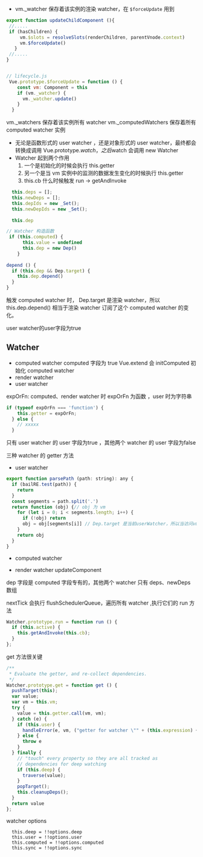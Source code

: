 - vm._watcher 保存着该实例的渲染 watcher，在 `$forceUpdate` 用到 

````js
export function updateChildComponent (){
 //.....   
 if (hasChildren) {
     vm.$slots = resolveSlots(renderChildren, parentVnode.context)
     vm.$forceUpdate()
   }
 //.....      
}


// lifecycle.js
 Vue.prototype.$forceUpdate = function () {
    const vm: Component = this
    if (vm._watcher) {
      vm._watcher.update()
    }
  }
````


vm._watchers 保存着该实例所有 watcher
vm._computedWatchers 保存着所有 computed watcher 实例

- 无论是函数形式的 user watcher ，还是对象形式的 user watcher，最终都会转换成调用 Vue.prototype.$watch，之后$watch 会调用 new Watcher
- Watcher 起到两个作用
    1. 一个是初始化的时候会执行 this.getter
    1. 另一个是当 vm 实例中的监测的数据发生变化的时候执行 this.getter
    1. this.cb 什么时候触发 run -> getAndInvoke
    
````js
  this.deps = [];
  this.newDeps = [];
  this.depIds = new _Set();
  this.newDepIds = new _Set();
  
  this.dep
````    


`````js
// Watcher 构造函数
 if (this.computed) {
      this.value = undefined
      this.dep = new Dep()
    }
    
depend () {
  if (this.dep && Dep.target) {
    this.dep.depend()
  }
}
`````
触发 computed watcher 时， Dep.target 是渲染 watcher，所以 this.dep.depend() 相当于渲染 watcher 订阅了这个 computed watcher 的变化。

user watcher的user字段为true


## Watcher
- computed watcher computed 字段为 true Vue.extend 会 initComputed 初始化 computed watcher
- render watcher
- user watcher

expOrFn: computed、render watcher 时 expOrFn 为函数 ，user 时为字符串
````js
if (typeof expOrFn === 'function') {
    this.getter = expOrFn;
  } else {
    // xxxxx
  }
````

只有 user watcher 的 user 字段为true ，其他两个 watcher 的 user 字段为false

三种 watcher 的 getter 方法

- user watcher

````js
export function parsePath (path: string): any {
  if (bailRE.test(path)) {
    return
  }
  const segments = path.split('.')
  return function (obj) {// obj 为 vm
    for (let i = 0; i < segments.length; i++) {
      if (!obj) return
      obj = obj[segments[i]] // Dep.target 是当前userWatcher，所以当访问vm.data里的数据时会将当前userWatcher收集为依赖
    }
    return obj
  }
}
````

- computed watcher

- render watcher
updateComponent

dep 字段是 computed 字段专有的，其他两个 watcher 只有 deps、newDeps 数组

nextTick 会执行 flushSchedulerQueue，遍历所有 watcher ,执行它们的 run 方法
````js
Watcher.prototype.run = function run () {
  if (this.active) {
    this.getAndInvoke(this.cb);
  }
};
````

get 方法很关键

````js
/**
 * Evaluate the getter, and re-collect dependencies.
 */
Watcher.prototype.get = function get () {
  pushTarget(this);
  var value;
  var vm = this.vm;
  try {
    value = this.getter.call(vm, vm);
  } catch (e) {
    if (this.user) {
      handleError(e, vm, ("getter for watcher \"" + (this.expression) + "\""));
    } else {
      throw e
    }
  } finally {
    // "touch" every property so they are all tracked as
    // dependencies for deep watching
    if (this.deep) {
      traverse(value);
    }
    popTarget();
    this.cleanupDeps();
  }
  return value
};
````


watcher options
````
  this.deep = !!options.deep
  this.user = !!options.user
  this.computed = !!options.computed
  this.sync = !!options.sync
````
